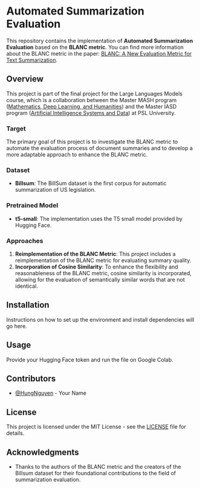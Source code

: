 # Automated Summarization Evaluation

This repository contains the implementation of **Automated Summarization Evaluation** based on the **BLANC metric**. You can find more information about the BLANC metric in the paper: [BLANC: A New Evaluation Metric for Text Summarization](https://arxiv.org/pdf/2002.09836).

## Overview

This project is part of the final project for the Large Languages Models course, which is a collaboration between the Master MASH program ([Mathematics, Deep Learning, and Humanities](https://dauphine.psl.eu/en/training/masters-degrees/mathematics-and-applied-mathematics/masters-year-2-mathematics-deep-learning-and-humanities/program)) and the Master IASD program ([Artificial Intelligence Systems and Data](https://dauphine.psl.eu/en/training/masters-degrees/computer-science/m2-artificial-intelligence-systems-data)) at PSL University.

### Target

The primary goal of this project is to investigate the BLANC metric to automate the evaluation process of document summaries and to develop a more adaptable approach to enhance the BLANC metric.

### Dataset

- **Billsum**: The BillSum dataset is the first corpus for automatic summarization of US legislation.

### Pretrained Model

- **t5-small**: The implementation uses the T5 small model provided by Hugging Face.

### Approaches

1. **Reimplementation of the BLANC Metric**: This project includes a reimplementation of the BLANC metric for evaluating summary quality.
2. **Incorporation of Cosine Similarity**: To enhance the flexibility and reasonableness of the BLANC metric, cosine similarity is incorporated, allowing for the evaluation of semantically similar words that are not identical.

## Installation

Instructions on how to set up the environment and install dependencies will go here.

## Usage

Provide your Hugging Face token and run the file on Google Colab.

## Contributors

- [@HungNguyen](https://github.com/HungNguyenPSL) - Your Name

## License

This project is licensed under the MIT License - see the [LICENSE](LICENSE) file for details.

## Acknowledgments

- Thanks to the authors of the BLANC metric and the creators of the Billsum dataset for their foundational contributions to the field of summarization evaluation.
